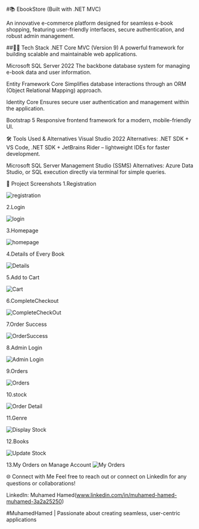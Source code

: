 #📚 EbookStore (Built with .NET MVC)

An innovative e-commerce platform designed for seamless e-book shopping, 
featuring user-friendly interfaces, secure authentication, and robust admin management.

##🧑‍💻 Tech Stack
.NET Core MVC (Version 9)
A powerful framework for building scalable and maintainable web applications.

Microsoft SQL Server 2022
The backbone database system for managing e-book data and user information.

Entity Framework Core
Simplifies database interactions through an ORM (Object Relational Mapping) approach.

Identity Core
Ensures secure user authentication and management within the application.

Bootstrap 5
Responsive frontend framework for a modern, mobile-friendly UI.

🛠 Tools Used & Alternatives
Visual Studio 2022
Alternatives: .NET SDK + VS Code, .NET SDK + JetBrains Rider – lightweight IDEs for faster development.

Microsoft SQL Server Management Studio (SSMS)
Alternatives: Azure Data Studio, or SQL execution directly via terminal for simple queries.

📸 Project Screenshots
1.Registration

![registration](./screenshots/1Register.png)

2.Login

![login](./screenshots/2afterregisterlogin.png)

3.Homepage

![homepage](./screenshots/3HomePage.png)

4.Details of Every Book

![Details](./screenshots/4DetailOfEveryBook.png)

5.Add to Cart

![Cart](./screenshots/5afteraddungtocart.png)


6.CompleteCheckout

![CompleteCheckOut](./screenshots/6CompleteCheckOut.png)


7.Order Success

![OrderSuccess](./screenshots/7OrderSucccess.png)


8.Admin Login

![Admin Login](./screenshots/8loginwithadmin.png)

9.Orders

![Orders](./screenshots/9Orders.png)

10.stock

![Order Detail](./screenshots/10Stocks.png)


11.Genre

![Display Stock](./screenshots/11Genre.png)

12.Books

![Update Stock](./screenshots/12Books.png)

13.My Orders on Manage Account
![My Orders](./screenshots/13myorders.png)

🌐 Connect with Me
Feel free to reach out or connect on LinkedIn for any questions or collaborations!

LinkedIn: Muhamed Hamed(www.linkedin.com/in/muhamed-hamed-muhamed-3a2a25250)

#MuhamedHamed | Passionate about creating seamless, user-centric applications
